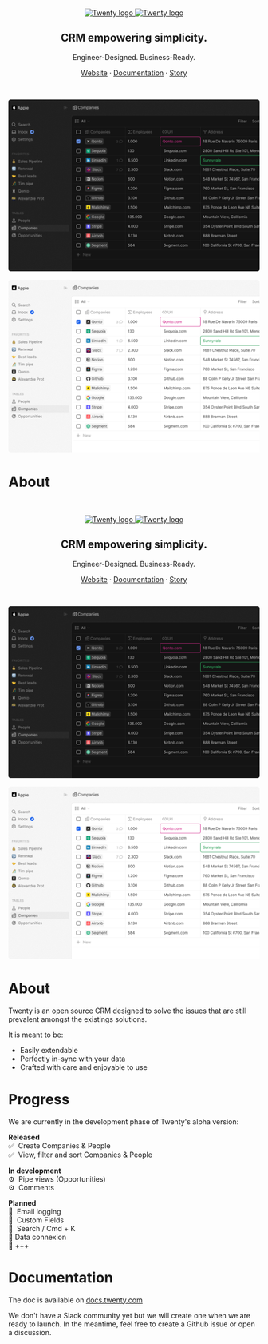 
</br>
<p align="center">
  <a href="https://www.twenty.com#gh-dark-mode-only">
    <img src="./docs/src/img/logo-square-dark.svg" width="136px" alt="Twenty logo" />
  </a>
  <a href="https://www.twenty.com#gh-light-mode-only">
    <img src="./docs/src/img/logo-square-dark.svg" width="136px" alt="Twenty logo" />
  </a>
</p>

<h2 align="center" >CRM empowering simplicity.</h3>
<p align="center">Engineer-Designed. Business-Ready.


</p>
<p align="center"><a href="https://twenty.com">Website</a> · <a href="https://docs.twenty.com">Documentation</a> · <a href="https://twenty.com/story">Story</a></p>
<br />

<p align="center">
  <a href="https://www.twenty.com#gh-dark-mode-only">
    <img src="./docs/src/img/preview-dark.png" alt="Companies view" />
  </a>
</p>
<p align="center">
  <a href="https://www.twenty.com#gh-light-mode-only">
    <img src="./docs/src/img/preview-light.png" alt="Companies view" />
  </a>
</p>

# About

</br>
<p align="center">
  <a href="https://www.twenty.com#gh-dark-mode-only">
    <img src="./docs/src/img/logo-square-dark.svg" width="136px" alt="Twenty logo" />
  </a>
  <a href="https://www.twenty.com#gh-light-mode-only">
    <img src="./docs/src/img/logo-square-dark.svg" width="136px" alt="Twenty logo" />
  </a>
</p>

<h2 align="center" >CRM empowering simplicity.</h3>
<p align="center">Engineer-Designed. Business-Ready.


</p>
<p align="center"><a href="https://twenty.com">Website</a> · <a href="https://docs.twenty.com">Documentation</a> · <a href="https://twenty.com/story">Story</a></p>
<br />

<p align="center">
  <a href="https://www.twenty.com#gh-dark-mode-only">
    <img src="./docs/src/img/preview-dark.png" alt="Companies view" />
  </a>
</p>
<p align="center">
  <a href="https://www.twenty.com#gh-light-mode-only">
    <img src="./docs/src/img/preview-light.png" alt="Companies view" />
  </a>
</p>

# About

Twenty is an open source CRM designed to solve the issues that are still prevalent amongst the existings solutions.

It is meant to be:
- Easily extendable
- Perfectly in-sync with your data
- Crafted with care and enjoyable to use

# Progress
We are currently in the development phase of Twenty's alpha version:

**Released**<br>
✅  Create Companies & People<br>
✅  View, filter and sort Companies & People<br>

**In development**<br>
⚙️  Pipe views (Opportunities)<br>
⚙️  Comments<br>

**Planned**<br>
📅  Email logging<br>
📅  Custom Fields<br>
📅  Search / Cmd + K<br>
📅  Data connexion<br>
📅  +++


# Documentation
The doc is available on [docs.twenty.com](https://docs.twenty.com)

We don't have a Slack community yet but we will create one when we are ready to launch.
In the meantime, feel free to create a Github issue or open a discussion.